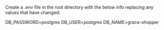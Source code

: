 Create a .env file in the root directory with the below info replacing any values that have changed:

DB_PASSWORD=postgres
DB_USER=postgres
DB_NAME=grace-shopper
